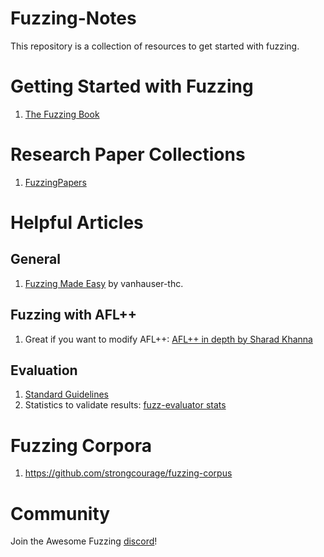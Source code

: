# Fuzzing-Notes
This repository is a collection of resources to get started with fuzzing.

# Getting Started with Fuzzing
1. [The Fuzzing Book](https://www.fuzzingbook.org/)

# Research Paper Collections
1. [FuzzingPapers](https://wcventure.github.io/FuzzingPaper/)

# Helpful Articles
## General
1. [Fuzzing Made Easy](https://www.srlabs.de/blog-post/fuzzing-made-easy-outline) by vanhauser-thc.
## Fuzzing with AFL++
1. Great if you want to modify AFL++: [AFL++ in depth by Sharad Khanna](https://blog.ritsec.club/posts/afl-under-hood/#afl-architecture)
## Evaluation
1. [Standard Guidelines](https://github.com/fuzz-evaluator/guidelines)
2. Statistics to validate results: [fuzz-evaluator stats](https://github.com/fuzz-evaluator/statistics?tab=readme-ov-file)

# Fuzzing Corpora
1. https://github.com/strongcourage/fuzzing-corpus

# Community
Join the Awesome Fuzzing [discord](https://discord.gg/j82Nhrf7b7)!
